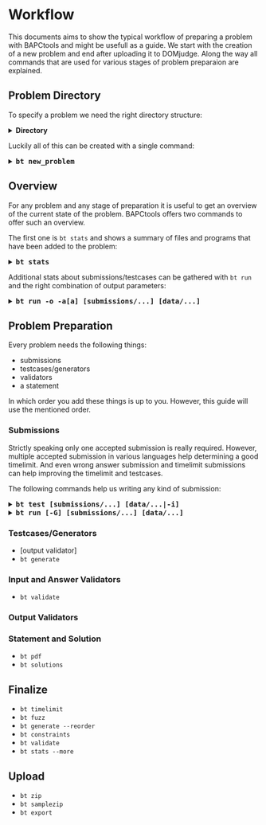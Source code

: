 # Workflow
This documents aims to show the typical workflow of preparing a problem with BAPCtools and might be usefull as a guide.
We start with the creation of a new problem and end after uploading it to DOMjudge.
Along the way all commands that are used for various stages of problem preparaion are explained.

## Problem Directory
To specify a problem we need the right directory structure:
<details>
<summary><strong>Directory</strong></summary>

	Problem
	├── data
	│   ├── sample
	│   └── secret
	├── generators (optional)
	│   └── generator.yaml
	├── input_validators
	├── problem_statement
	│   ├── problem.<lang>.tex
	│   ├── solution.<lang>.tex
	├── output_validators
	│   └── output_validator
	├── submissions
	│   ├── accepted
	│   ├── run_time_error
	│   ├── time_limit_exceeded
	│   └── wrong_answer
	└── problem.yaml

</details>

Luckily all of this can be created with a single command:
<details>
<summary><strong><samp>bt new_problem</samp></strong></summary>
This command will generate a new problem in a sub-directory of the current directory and will also add example files and populates the <samp>problem.yaml</samp> with sensible defaults.
However, first the command will request some additional information from you:
<ul>
	<li><strong>problem name (en):</strong> the problem name in english</li>
	<li><strong>dirname:</strong> the name of the subdirectory (letters in [a-zA-Z] preferred)</li>
	<li><strong>author:</strong> your name</li>
	<li><strong>validation type:</strong></li>
	<ul>
		<li><strong>default:</strong> compare output tokenwise (ignoring case and whitespace changes)</li>
		<li><strong>float:</strong> same as default but compare integers and floats with an epsilon (default: 10<sup>-6</sup>)</li>
		<li><strong>custom:</strong> your own output validator</li>
			<ul>
				<li><strong>interactive:</strong> yes or no (default: no)</li>
				<li><strong>multipass:</strong> yes or no (default: no)</li>
			</ul>
	</ul>
	<li><strong>source:</strong> typically the contest name (optional)</li>
	<li><strong>source url:</strong> typically a link to the contest (optional)</li>
	<li><strong>license:</strong> the license, we encourage to make problems public (cc by-sa)</li>
	<li><strong>rights owner:</strong> owner of the copyright (default: author)</li>
</ul>
For more information regarding these options and their meaning you can also look at: <a href="https://github.com/Kattis/problem-package-format/blob/master/spec/legacy-icpc.md#problem-metadata">problem metadata</a>.
</details>

## Overview
For any problem and any stage of preparation it is useful to get an overview of the current state of the problem.
BAPCtools offers two commands to offer such an overview.

The first one is `bt stats` and shows a summary of files and programs that have been added to the problem:
<details>
<summary><strong><samp>bt stats</samp></strong></summary>
The output should look similiar tho this:

	problem   time yaml tex sol   val: I A O   sample secret bad    AC  WA TLE subs   c(++) py java kt    comment
	A <name>   1.0    Y   0   0        N N          0      0   6     0   0   0    0       0  0    0  0
	-------------------------------------------------------------------------------------------------------------
	TOTAL      1.0    1   0   0        0 0 0        0      0   6     0   0   0    0       0  0    0  0

At the first blink most of the columns should be self explanatory.
Non the less description of what gets displayed might be useful:
<ul>
	<li><strong>problem:</strong> the problem label followed by the problem directory name</li>
	<li><strong>time:</strong> the timelimit in seconds</li>
	<li><strong>yaml:</strong> <samp>Y</samp> if the <samp>problem.yaml</samp> exists (should always be true)</li>
	<li><strong>tex:</strong> the number of (latex) problem statements</li>
	<li><strong>sol:</strong> the number of (latex) solution slides</li>
	<li><strong>val I:</strong> <samp>Y</samp> if at least one input validator was found</li>
	<li><strong>val A:</strong> <samp>Y</samp> if at least one answer validator was found (note that interactive and multipass problems never need such a validator)</li>
	<li><strong>val O:</strong> <samp>Y</samp> if the output validator was found (note that this should exists if and only if the validation type is <it>custom</it>)</li>
	<li><strong>sample:</strong> the number of sample testcases (BAPCtools encourages to give at least two examples)</li>
	<li><strong>secret:</strong> the number of secret testcases (BAPCtools encourages to use 30-100 testcases)</li>
	<li><strong>bad:</strong> the number of invalid testcases (those testcases are intentionally wrong to check validator behaviour)</li>
	<li><strong>AC, WA, TLE:</strong> the number of submissions in the corresponsing submission folders <samp>accepted</samp>, <samp>time_limit_exceeded</samp>, and <samp>wrong_answer</samp></li>
	<li><strong>subs:</strong> The total number of submissions (files) in the submissions directory</li>
	<li><strong>c(++), py, java, kt:</strong> the number of <it>accpeted</it> submissions in the corresponding language</li>
	<li><strong>comment:</strong> the content of the <samp>comment</samp> entry in the <samp>problem.yaml</samp></li>
</ul>
</details>

 Additional stats about submissions/testcases can be gathered with `bt run` and the right combination of output parameters:
 <details>
<summary><strong><samp>bt run -o -a[a] [submissions/...] [data/...]</samp></strong></summary>
<ul>
	<li><strong>-o:</strong> print an overview table (if possible with live updates)</li>
	<li><strong>-a:</strong> disable lazy judging for WA submission</li>
	<li><strong>-aa:</strong> completely disable lazy judging</li>
	<li><strong>[submissions/...]:</strong> a list of directories/submissions to run</li>
	<li><strong>[data/...]:</strong> a list of directories/testcases to run</li>
</ul>
A more detailed description of <samp>bt run</samp> will follow in the next section.
After running all selected submissions on all selected testcases the output should look similiar to this:

	accepted/sol.py:               aaaAAAAAAA AAAAAAA
	wrong_answer/wa.py:            aaaAAWAAAW WAAAAAA
	time_limit_exceeded/brute.cpp: aaaAAAAATT TT-----
	run_time_error/bug.java:       aaaAARA--- -------

Each row represents a submission, each column represents a testcase.
To make the table easier to read the testcases are grouped in multiples of 10 and samples are marked with a lowercase letter.

The entries correspond to the verdict that a submission got on a testcase:
<ul>
	<li><strong>A:</strong> accepted</li>
	<li><strong>W:</strong> wrong answer</li>
	<li><strong>T:</strong> time limit exceeded</li>
	<li><strong>R:</strong> runtime error</li>
	<li><strong>-:</strong> skipped because of lazy judging</li>
</ul>
</details>

## Problem Preparation
Every problem needs the following things:
 - submissions
 - testcases/generators
 - validators
 - a statement

In which order you add these things is up to you.
However, this guide will use the mentioned order.

### Submissions
Strictly speaking only one accepted submission is really required.
However, multiple accepted submission in various languages help determining a good timelimit.
And even wrong answer submission and timelimit submissions can help improving the timelimit and testcases.

The following commands help us writing any kind of submission:
<details>
<summary><strong><samp>bt test [submissions/...] [data/...|-i]</samp></strong></summary>
This command will run the selected submission on a given input.
As input you can either specify a testcase/directory in <samp>/data/</samp>.
Or you can run the program in interactive mode with <samp>-i</samp> in which case the console input is passed to the submission.
In both cases the submission output and required time is printed.

Note that the output is only printed <strong>not</strong> checked!
</details>

<details>
<summary><strong><samp>bt run [-G] [submissions/...] [data/...]</samp></strong></summary>
This command will run the selected submission on a given testcase.
This will also verify the output of the submission but will not display the output.

If <strong>-G</strong> is given the data directory is used as without changing any files.
If <strong>-G</strong> is not given the data directory will be brought up do date first, see [Testcases/Generators](#testcasesgenerators) for more information.
</details>

### Testcases/Generators
 - [output validator]
 - `bt generate`

### Input and Answer Validators
 - `bt validate`

### Output Validators

### Statement and Solution
 - `bt pdf`
 - `bt solutions`

## Finalize
 - `bt timelimit`
 - `bt fuzz`
 - `bt generate --reorder`
 - `bt constraints`
 - `bt validate`
 - `bt stats --more`

## Upload
 - `bt zip`
 - `bt samplezip`
 - `bt export`
